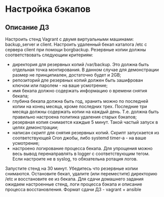 # Настройка бэкапов
## Описание ДЗ
Настроить стенд Vagrant с двумя виртуальными машинами: backup_server и client.
Настроить удаленный бекап каталога /etc c сервера client при помощи borgbackup. Резервные копии должны соответствовать следующим критериям:
- директория для резервных копий /var/backup. Это должна быть отдельная точка монтирования. В данном случае для демонстрации размер не принципиален, достаточно будет и 2GB;
- репозиторий дле резервных копий должен быть зашифрован ключом или паролем - на ваше усмотрение;
- имя бекапа должно содержать информацию о времени снятия бекапа;
- глубина бекапа должна быть год, хранить можно по последней копии на конец месяца, кроме последних трех. Последние три месяца должны содержать копии на каждый день. Т.е. должна быть правильно настроена политика удаления старых бэкапов;
- резервная копия снимается каждые 5 минут. Такой частый запуск в целях демонстрации;
- написан скрипт для снятия резервных копий. Скрипт запускается из соответствующей Cron джобы, либо systemd timer-а - на ваше усмотрение;
- настроено логирование процесса бекапа. Для упрощения можно весь вывод перенаправлять в logger с соответствующим тегом. Если настроите не в syslog, то обязательна ротация логов.

Запустите стенд на 30 минут.
Убедитесь что резервные копии снимаются.
Остановите бекап, удалите (или переместите) директорию /etc и восстановите ее из бекапа.
Для сдачи домашнего задания ожидаем настроенные стенд, логи процесса бэкапа и описание процесса восстановления.
Формат сдачи ДЗ - vagrant + ansible
